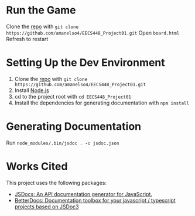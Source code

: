 # Run the Game
Clone the [repo](https://github.com/amanelso4/EECS448_Project01) with `git clone https://github.com/amanelso4/EECS448_Project01.git`
Open `board.html`  
Refresh to restart

# Setting Up the Dev Environment

1. Clone the [repo](https://github.com/amanelso4/EECS448_Project01) with `git clone https://github.com/amanelso4/EECS448_Project01.git`
1. Install [Node.js](https://nodejs.org/en/)
1. cd to the project root with `cd EECS448_Project01`
1. Install the dependencies for generating documentation with `npm install`

# Generating Documentation
Run `node_modules/.bin/jsdoc . -c jsdoc.json`

# Works Cited
This project uses the following packages:
- [JSDocs: An API documentation generator for JavaScript.](https://github.com/jsdoc/jsdoc)
- [BetterDocs: Documentation toolbox for your javascript / typescript projects based on JSDoc3](https://github.com/SoftwareBrothers/better-docs)

